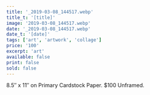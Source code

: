 ```yaml
---
title: '_2019-03-08_144517.webp'
title_t: '[title]'
image: '2019-03-08_144517.webp'
date: '_2019-03-08_144517.webp'
date_t: '[date]'
tags: ['art', 'artwork', 'collage']
price: '100'
excerpt: 'art'
available: false
print: false
sold: false
---
```



8.5″ x 11″ on Primary Cardstock Paper.
$100 Unframed.
